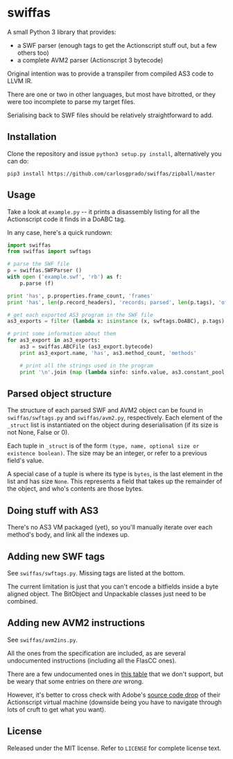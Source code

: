 # swiffas

A small Python 3 library that provides:

* a SWF parser (enough tags to get the Actionscript stuff out, but a few others too)
* a complete AVM2 parser (Actionscript 3 bytecode)

Original intention was to provide a transpiler from compiled AS3 code to LLVM IR. 

There are one or two in other languages, but most have bitrotted, or they were too incomplete to parse my target files.

Serialising back to SWF files should be relatively straightforward to add.

## Installation

Clone the repository and issue `python3 setup.py install`, alternatively you can do:

`pip3 install https://github.com/carlosgprado/swiffas/zipball/master`

## Usage

Take a look at `example.py` -- it prints a disassembly listing for all the Actionscript code it finds in a DoABC tag.

In any case, here's a quick rundown:

```python
import swiffas
from swiffas import swftags

# parse the SWF file
p = swiffas.SWFParser ()
with open ('example.swf', 'rb') as f:
    p.parse (f)

print 'has', p.properties.frame_count, 'frames'
print 'has', len(p.record_headers), 'records; parsed', len(p.tags), 'of them'

# get each exported AS3 program in the SWF file
as3_exports = filter (lambda x: isinstance (x, swftags.DoABC), p.tags)

# print some information about them
for as3_export in as3_exports:
    as3 = swiffas.ABCFile (as3_export.bytecode)
    print as3_export.name, 'has', as3.method_count, 'methods'

    # print all the strings used in the program
    print '\n'.join (map (lambda sinfo: sinfo.value, as3.constant_pool.strings))
```

## Parsed object structure

The structure of each parsed SWF and AVM2 object can be found in `swiffas/swftags.py` and `swiffas/avm2.py`, respectively. Each element of the `_struct` list is instantiated on the object during deserialisation (if its size is not None, False or 0).

Each tuple in `_struct` is of the form `(type, name, optional size or existence boolean)`. The size may be an integer, or refer to a previous field's value.

A special case of a tuple is where its type is `bytes`, is the last element in the list and has size `None`. This represents a field that takes up the remainder of the object, and who's contents are those bytes.

## Doing stuff with AS3

There's no AS3 VM packaged (yet), so you'll manually iterate over each method's body, and link all the indexes up.

## Adding new SWF tags

See `swiffas/swftags.py`. Missing tags are listed at the bottom. 

The current limitation is just that you can't encode a bitfields inside a byte aligned object. The BitObject and Unpackable classes just need to be combined.

## Adding new AVM2 instructions

See `swiffas/avm2ins.py`. 

All the ones from the specification are included, as are several undocumented instructions (including all the FlasCC ones).

There are a few undocumented ones in [this table](https://www.free-decompiler.com/flash/docs/as3_pcode_instructions.en.html) that we don't support, but be weary that some entries on there *are* wrong. 

However, it's better to cross check with Adobe's [source code drop](https://github.com/adobe/avmplus) of their Actionscript virtual machine (downside being you have to navigate through lots of cruft to get what you want).

## License 

Released under the MIT license. Refer to `LICENSE` for complete license text.
